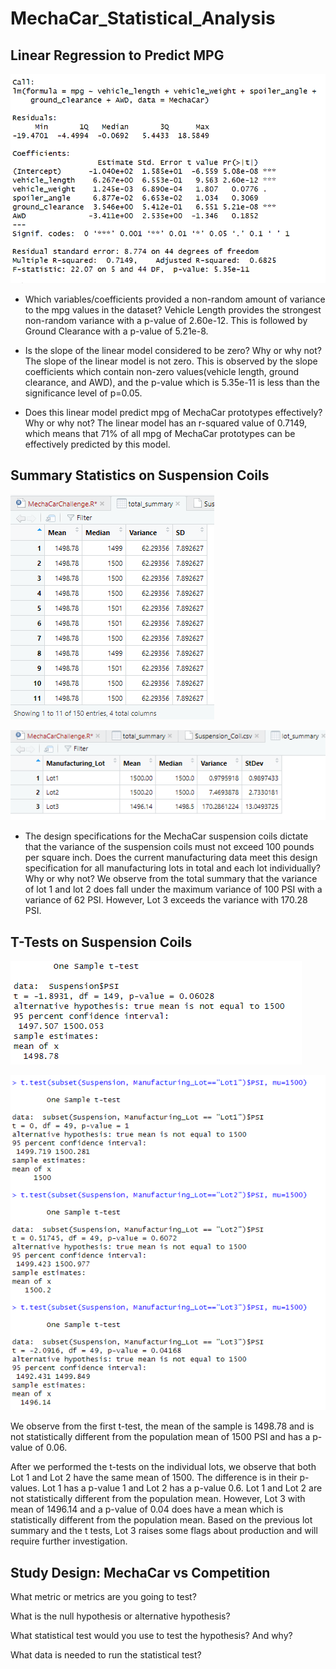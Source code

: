 # MechaCar_Statistical_Analysis

## Linear Regression to Predict MPG

![linear regression](resources/images/linear_regression_screenshot.png)


- Which variables/coefficients provided a non-random amount of variance to the mpg values in the dataset?
Vehicle Length provides the strongest non-random variance with a p-value of 2.60e-12. This is followed by Ground Clearance with a p-value of 5.21e-8.

- Is the slope of the linear model considered to be zero? Why or why not?
The slope of the linear model is not zero. This is observed by the slope coefficients which contain non-zero values(vehicle length, ground clearance, and AWD), and the p-value which is 5.35e-11 is less than the significance level of p=0.05.

- Does this linear model predict mpg of MechaCar prototypes effectively? Why or why not?
The linear model has an r-squared value of 0.7149, which means that 71% of all mpg of MechaCar prototypes can be effectively predicted by this model. 

## Summary Statistics on Suspension Coils

![total summary](resources/images/suspension_coil_total_summary'.png)


![lot summary](resources/images/lot_summary.png)

- The design specifications for the MechaCar suspension coils dictate that the variance of the suspension coils must not exceed 100 pounds per square inch. Does the current manufacturing data meet this design specification for all manufacturing lots in total and each lot individually? Why or why not?
We observe from the total summary that the variance of lot 1 and lot 2 does fall under the maximum variance of 100 PSI with a variance of 62 PSI. However, Lot 3 exceeds the variance with 170.28 PSI. 

## T-Tests on Suspension Coils

![t test](resources/images/t_test.png)

![t test lots](resources/images/t_test_all_lots.png)

We observe from the first t-test, the mean of the sample is 1498.78 and is not statistically different from the population mean of 1500 PSI and has a p-value of 0.06.

After we performed the t-tests on the individual lots, we observe that both Lot 1 and Lot 2 have the same mean of 1500. The difference is in their p-values. Lot 1 has a p-value 1 and Lot 2 has a p-value 0.6. Lot 1 and Lot 2 are not statistically different from the population mean. However, Lot 3 with mean of 1496.14 and a p-value of 0.04 does have a mean which is statistically different from the population mean. Based on the previous lot summary and the t tests, Lot 3 raises some flags about production and will require further investigation.

## Study Design: MechaCar vs Competition

What metric or metrics are you going to test?

What is the null hypothesis or alternative hypothesis?

What statistical test would you use to test the hypothesis? And why?

What data is needed to run the statistical test?